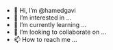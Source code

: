 - 👋 Hi, I’m @hamedgavi
- 👀 I’m interested in ...
- 🌱 I’m currently learning ...
- 💞️ I’m looking to collaborate on ...
- 📫 How to reach me ...

<!---
hamedgavi/hamedgavi is a ✨ special ✨ repository because its `README.md` (this file) appears on your GitHub profile.
You can click the Preview link to take a look at your changes.
--->
